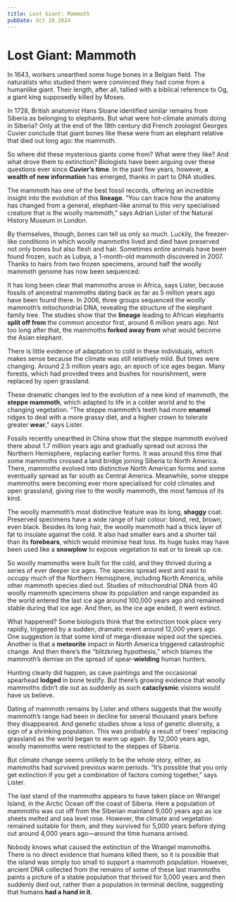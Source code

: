 ```yaml
---
title: Lost Giant: Mammoth
pubDate: Oct 28 2024
---
```

# Lost Giant: Mammoth

In 1643, workers unearthed some huge bones in a Belgian field. The naturalists who studied them were convinced they had come from a humanlike giant. Their length, after all, tallied with a biblical reference to Og, a giant king supposedly killed by Moses.

In 1728, British anatomist Hans Sloane identified similar remains from Siberia as belonging to elephants. But what were hot-climate animals doing in Siberia? Only at the end of the 18th century did French zoologist Georges Cuvier conclude that giant bones like these were from an elephant relative that died out long ago: the mammoth.

So where did these mysterious giants come from? What were they like? And what drove them to extinction? Biologists have been arguing over these questions ever since **Cuvier’s time**. In the past few years, however, **a wealth of new information** has emerged, thanks in part to DNA studies.

The mammoth has one of the best fossil records, offering an incredible insight into the evolution of this **lineage**. “You can trace how the anatomy has changed from a general, elephant-like animal to this very specialised creature that is the woolly mammoth,” says Adrian Lister of the Natural History Museum in London.

By themselves, though, bones can tell us only so much. Luckily, the freezer-like conditions in which woolly mammoths lived and died have preserved not only bones but also flesh and hair. Sometimes entire animals have been found frozen, such as Lubya, a 1-month-old mammoth discovered in 2007. Thanks to hairs from two frozen specimens, around half the woolly mammoth genome has now been sequenced.

It has long been clear that mammoths arose in Africa, says Lister, because fossils of ancestral mammoths dating back as far as 5 million years ago have been found there. In 2006, three groups sequenced the woolly mammoth’s mitochondrial DNA, revealing the structure of the elephant family tree. The studies show that the **lineage** leading to African elephants **split off from** the common ancestor first, around 6 million years ago. Not too long after that, the mammoths **forked away from** what would become the Asian elephant.

There is little evidence of adaptation to cold in these individuals, which makes sense because the climate was still relatively mild. But times were changing. Around 2.5 million years ago, an epoch of ice ages began. Many forests, which had provided trees and bushes for nourishment, were replaced by open grassland.

These dramatic changes led to the evolution of a new kind of mammoth, the **steppe mammoth**, which adapted to life in a colder world and to the changing vegetation. “The steppe mammoth’s teeth had more **enamel** ridges to deal with a more grassy diet, and a higher crown to tolerate greater **wear**,” says Lister.

Fossils recently unearthed in China show that the steppe mammoth evolved there about 1.7 million years ago and gradually spread out across the Northern Hemisphere, replacing earlier forms. It was around this time that some mammoths crossed a land bridge joining Siberia to North America. There, mammoths evolved into distinctive North American forms and some eventually spread as far south as Central America. Meanwhile, some steppe mammoths were becoming ever more specialised for cold climates and open grassland, giving rise to the woolly mammoth, the most famous of its kind.

The woolly mammoth’s most distinctive feature was its long, **shaggy** coat. Preserved specimens have a wide range of hair colour: blond, red, brown, even black. Besides its long hair, the woolly mammoth had a thick layer of fat to insulate against the cold. It also had smaller ears and a shorter tail than its **forebears**, which would minimise heat loss. Its huge tusks may have been used like a **snowplow** to expose vegetation to eat or to break up ice.

So woolly mammoths were built for the cold, and they thrived during a series of ever deeper ice ages. The species spread west and east to occupy much of the Northern Hemisphere, including North America, while other mammoth species died out. Studies of mitochondrial DNA from 40 woolly mammoth specimens show its population and range expanded as the world entered the last ice age around 100,000 years ago and remained stable during that ice age. And then, as the ice age ended, it went extinct.

What happened? Some biologists think that the extinction took place very rapidly, triggered by a sudden, dramatic event around 12,000 years ago. One suggestion is that some kind of mega-disease wiped out the species. Another is that a **meteorite** impact in North America triggered catastrophic change. And then there’s the “blitzkrieg hypothesis,” which blames the mammoth’s demise on the spread of spear-**wielding** human hunters.

Hunting clearly did happen, as cave paintings and the occasional spearhead **lodged** in bone testify. But there’s growing evidence that woolly mammoths didn’t die out as suddenly as such **cataclysmic** visions would have us believe.

Dating of mammoth remains by Lister and others suggests that the woolly mammoth’s range had been in decline for several thousand years before they disappeared. And genetic studies show a loss of genetic diversity, a sign of a shrinking population. This was probably a result of trees’ replacing grassland as the world began to warm up again. By 12,000 years ago, woolly mammoths were restricted to the steppes of Siberia.

But climate change seems unlikely to be the whole story, either, as mammoths had survived previous warm periods. “It’s possible that you only get extinction if you get a combination of factors coming together,” says Lister.

The last stand of the mammoths appears to have taken place on Wrangel Island, in the Arctic Ocean off the coast of Siberia. Here a population of mammoths was cut off from the Siberian mainland 9,000 years ago as ice sheets melted and sea level rose. However, the climate and vegetation remained suitable for them, and they survived for 5,000 years before dying out around 4,000 years ago—around the time humans arrived.

Nobody knows what caused the extinction of the Wrangel mammoths. There is no direct evidence that humans killed them, so it is possible that the island was simply too small to support a mammoth population. However, ancient DNA collected from the remains of some of these last mammoths paints a picture of a stable population that thrived for 5,000 years and then suddenly died out, rather than a population in terminal decline, suggesting that humans **had a hand in it**.
